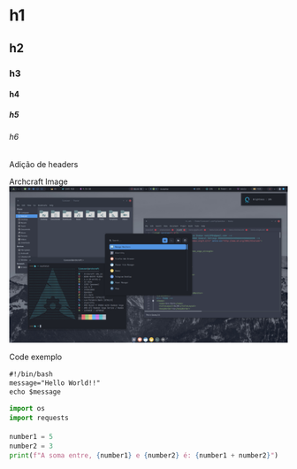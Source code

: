 # h1
## h2 
### h3 
#### h4
##### h5
###### h6
Adição de headers

Archcraft Image
![archcraft-os](https://raw.githubusercontent.com/archcraft-os/misc-files/main/screenshots/openbox/main.png)

Code exemplo

```shell
#!/bin/bash
message="Hello World!!"
echo $message
```

``` python
import os
import requests

number1 = 5
number2 = 3
print(f"A soma entre, {number1} e {number2} é: {number1 + number2}")
```
